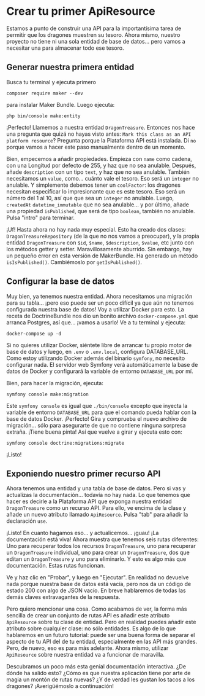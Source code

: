# Crear tu primer ApiResource

Estamos a punto de construir una API para la importantísima tarea de permitir que los dragones muestren su tesoro. Ahora mismo, nuestro proyecto no tiene ni una sola entidad de base de datos... pero vamos a necesitar una para almacenar todo ese tesoro.

## Generar nuestra primera entidad

Busca tu terminal y ejecuta primero

```terminal
composer require maker --dev
```

para instalar Maker Bundle. Luego ejecuta:

```terminal
php bin/console make:entity
```

¡Perfecto! Llamemos a nuestra entidad `DragonTreasure`. Entonces nos hace una pregunta que quizá no hayas visto antes: `Mark this class as an API platform resource`? Pregunta porque la Plataforma API está instalada. Di `no` porque vamos a hacer este paso manualmente dentro de un momento.

Bien, empecemos a añadir propiedades. Empieza con `name` como cadena, con una Longitud por defecto de 255, y haz que no sea anulable. Después, añade `description` con un tipo `text`, y haz que no sea anulable. También necesitamos un `value`, como... cuánto vale el tesoro. Eso será un `integer` no anulable. Y simplemente debemos tener un `coolFactor`: los dragones necesitan especificar lo impresionante que es este tesoro. Eso será un número del 1 al 10, así que que sea un `integer` no anulable. Luego, `createdAt` `datetime_immutable` que no sea anulable... y por último, añade una propiedad `isPublished`, que será de tipo `boolean`, también no anulable. Pulsa "intro" para terminar.

¡Uf! Hasta ahora no hay nada muy especial. Esto ha creado dos clases: `DragonTreasureRepository` (de la que no nos vamos a preocupar), y la propia entidad `DragonTreasure` con `$id`, `$name`, `$description`, `$value`, etc junto con los métodos getter y setter. Maravillosamente aburrido. Sin embargo, hay un pequeño error en esta versión de MakerBundle. Ha generado un método `isIsPublished()`. Cambiémoslo por `getIsPublished()`.

## Configurar la base de datos

Muy bien, ya tenemos nuestra entidad. Ahora necesitamos una migración para su tabla... ¡pero eso puede ser un poco difícil ya que aún no tenemos configurada nuestra base de datos! Voy a utilizar Docker para esto. La receta de DoctrineBundle nos dio un bonito archivo `docker-compose.yml` que arranca Postgres, así que... ¡vamos a usarlo! Ve a tu terminal y ejecuta:

```terminal
docker-compose up -d
```

Si no quieres utilizar Docker, siéntete libre de arrancar tu propio motor de base de datos y luego, en `.env` o `.env.local`, configura DATABASE_URL. Como estoy utilizando Docker además del binario `symfony`, no necesito configurar nada. El servidor web Symfony verá automáticamente la base de datos de Docker y configurará la variable de entorno `DATABASE_URL` por mí.

Bien, para hacer la migración, ejecuta:

```terminal
symfony console make:migration
```

Este `symfony console` es igual que `./bin/console` excepto que inyecta la variable de entorno `DATABASE_URL` para que el comando pueda hablar con la base de datos Docker. ¡Perfecto! Gira y comprueba el nuevo archivo de migración... sólo para asegurarte de que no contiene ninguna sorpresa extraña. ¡Tiene buena pinta! Así que vuelve a girar y ejecuta esto con:

```terminal
symfony console doctrine:migrations:migrate
```

¡Listo!

## Exponiendo nuestro primer recurso API

Ahora tenemos una entidad y una tabla de base de datos. Pero si vas y actualizas la documentación... todavía no hay nada. Lo que tenemos que hacer es decirle a la Plataforma API que exponga nuestra entidad `DragonTreasure` como un recurso API. Para ello, ve encima de la clase y añade un nuevo atributo llamado `ApiResource`. Pulsa "tab" para añadir la declaración `use`.

¡Listo! En cuanto hagamos eso... y actualicemos... ¡guau! ¡La documentación está viva! Ahora muestra que tenemos seis rutas diferentes: Uno para recuperar todos los recursos `DragonTreasure`, uno para recuperar un `DragonTreasure` individual, uno para crear un `DragonTreasure`, dos que editan un `DragonTreasure` y uno para eliminarlo. Y esto es algo más que documentación. Estas rutas funcionan.

Ve y haz clic en "Probar", y luego en "Ejecutar". En realidad no devuelve nada porque nuestra base de datos está vacía, pero nos da un código de estado 200 con algo de JSON vacío. En breve hablaremos de todas las demás claves extravagantes de la respuesta.

Pero quiero mencionar una cosa. Como acabamos de ver, la forma más sencilla de crear un conjunto de rutas API es añadir este atributo `ApiResource` sobre tu clase de entidad. Pero en realidad puedes añadir este atributo sobre cualquier clase: no sólo entidades. Es algo de lo que hablaremos en un futuro tutorial: puede ser una buena forma de separar el aspecto de tu API del de tu entidad, especialmente en las API más grandes. Pero, de nuevo, eso es para más adelante. Ahora mismo, utilizar `ApiResource` sobre nuestra entidad va a funcionar de maravilla.

Descubramos un poco más esta genial documentación interactiva. ¿De dónde ha salido esto? ¿Cómo es que nuestra aplicación tiene por arte de magia un montón de rutas nuevas? ¿Y de verdad les gustan los tacos a los dragones? ¡Averigüémoslo a continuación!
